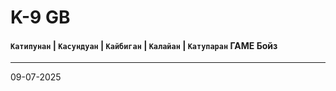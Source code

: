 # K-9 GB
#### `Катипунан` | `Касундуан` | `Кайбиган` | `Калайан` | `Катупаран` ГАМЕ Бойз
---
09-07-2025
